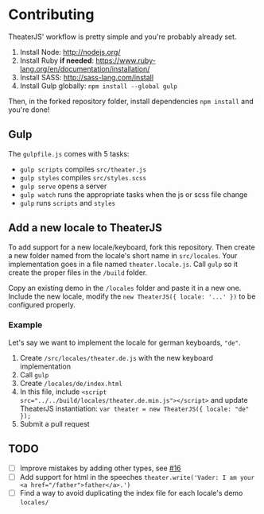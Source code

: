# Contributing

TheaterJS' workflow is pretty simple and you're probably already set.

1. Install Node: http://nodejs.org/
2. Install Ruby **if needed**: https://www.ruby-lang.org/en/documentation/installation/
3. Install SASS: http://sass-lang.com/install
4. Install Gulp globally: `npm install --global gulp`

Then, in the forked repository folder, install dependencies `npm install` and you're done!

## Gulp

The `gulpfile.js` comes with 5 tasks:

* `gulp scripts` compiles `src/theater.js`
* `gulp styles` compiles `src/styles.scss`
* `gulp serve` opens a server
* `gulp watch` runs the appropriate tasks when the js or scss file change
* `gulp` runs `scripts` and `styles`

## Add a new locale to TheaterJS

To add support for a new locale/keyboard, fork this repository.
Then create a new folder named from the locale's short name in `src/locales`.
Your implementation goes in a file named `theater.locale.js`.
Call `gulp` so it create the proper files in the `/build` folder.

Copy an existing demo in the `/locales` folder and paste it in a new one.
Include the new locale, modify the `new TheaterJS({ locale: '...' })` to be configured properly.

### Example

Let's say we want to implement the locale for german keyboards, `"de"`.

1. Create `/src/locales/theater.de.js` with the new keyboard implementation
2. Call `gulp`
3. Create `/locales/de/index.html`
4. In this file, include `<script src="../../build/locales/theater.de.min.js"></script>` and update TheaterJS instantiation: `var theater = new TheaterJS({ locale: "de" });`
6. Submit a pull request

## TODO

- [ ] Improve mistakes by adding other types, see [#16](https://github.com/Zhouzi/TheaterJS/issues/16)
- [ ] Add support for html in the speeches `theater.write('Vader: I am your <a href="/father">father</a>.')`
- [ ] Find a way to avoid duplicating the index file for each locale's demo `locales/`